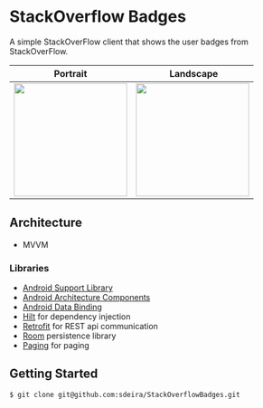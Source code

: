 # StackOverflow Badges

A simple StackOverFlow client that shows the user badges from StackOverFlow.

| Portrait | Landscape |
|-|-|
|<img src="https://github.com/sdeira/stackoverflowbadges/blob/main/captures/portrait.png" width="200">|<img src="https://github.com/sdeira/stackoverflowbadges/blob/main/captures/landscape.png" width="200">|

## Architecture
- MVVM

### Libraries
* [Android Support Library][support-lib]
* [Android Architecture Components][arch]
* [Android Data Binding][data-binding]
* [Hilt][hilt] for dependency injection
* [Retrofit][retrofit] for REST api communication
* [Room][room] persistence library
* [Paging][paging] for paging

[support-lib]: https://developer.android.com/topic/libraries/support-library/index.html
[arch]: https://developer.android.com/arch
[data-binding]: https://developer.android.com/topic/libraries/data-binding/index.html
[hilt]: https://dagger.dev/hilt/
[retrofit]: http://square.github.io/retrofit
[room]: https://developer.android.com/topic/libraries/architecture/room
[paging]: https://developer.android.com/topic/libraries/architecture/paging/v3-overview
[glide]: https://github.com/bumptech/glide

## Getting Started

```shell
$ git clone git@github.com:sdeira/StackOverflowBadges.git
```